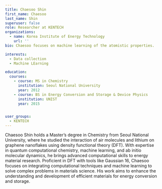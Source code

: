 ```yaml
---
title: Chaesoo Shin
first_name: Chaesoo
last_name: Shin
superuser: false
role: Researcher at KENTECH
organizations:
  - name: Korea Institute of Energy Technology
    url: ''
bio: Chaesoo focuses on machine learning of the atomistic properties.

interests:
  - Data collection
  - Machine LEarning

education:
  courses:
    - course: MS in Chemistry
      institution: Seoul National University
      year: 2012
    - course: BS in Energy Conversion and Storage & Device Physics
      institution: UNIST
      year: 2015


user_groups:
  - KENTECH
---
```


Chaesoo Shin holds a Master’s degree in Chemistry from Seoul National University, where he studied the interaction of air molecules and lithium on graphene nanoflakes using density functional theory (DFT). With expertise in quantum computational chemistry, machine learning, and ab initio molecular dynamics, he brings advanced computational skills to energy material research. Proficient in DFT with tools like Gaussian 16, Chaesoo focuses on integrating computational techniques and machine learning to solve complex problems in materials science. His work aims to enhance the understanding and development of efficient materials for energy conversion and storage.